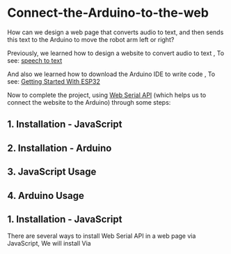 # Connect-the-Arduino-to-the-web
How can we design a web page that converts audio to text, and then sends this text to the Arduino to move the robot arm left or right?

Previously, we learned how to design a website to convert audio to text , To see: [speech to text](https://github.com/alaserimaha/speech-to-text)

And also we learned how to download the Arduino IDE to write code , To see: [Getting Started With ESP32](https://github.com/alaserimaha/Getting-Started-With-ESP32)

Now to complete the project, using [Web Serial API](https://web.dev/serial/) (which helps us to connect the website to the Arduino) through some steps:

## 1. Installation - JavaScript
## 2. Installation - Arduino
## 3. JavaScript Usage
## 4. Arduino Usage

## 1. Installation - JavaScript
There are several ways to install Web Serial API in a web page via JavaScript,
We will install Via <script> tag

This is the easiest method to get you started immediately. Just include the script tag inside the <head> of your document and you're good to go:

    
       <script lang="text/javascript" src="https://unpkg.com/simple-web-serial@latest/dist/simple-serial.min.js"></script>

## 2. Installation - Arduino
    1- Open the Arduino IDE
    2- Open the Library Manager
    3- Enter "Simple Web Serial" in the search field
    4- Click on Simple Web Serial and hit the install button. 
After the download is complete, the Arduino is ready to use!

## 3. JavaScript Usage
We will add some command lines in the previous web page to open a connection between the Arduino and the web page and then we will send the events
### Connection start
To start connection, store an instance of it in a variable by calling its connect method:
    const connection = SimpleSerial.connect();

    

